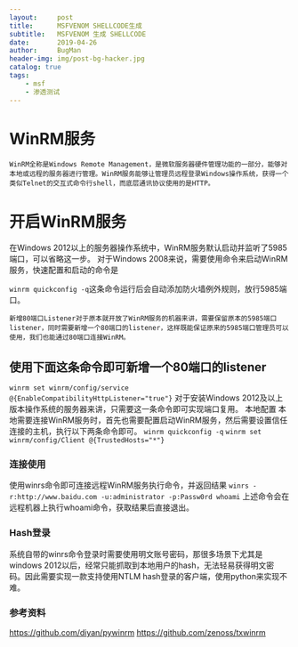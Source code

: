 ```yaml
---
layout:     post
title:      MSFVENOM SHELLCODE生成
subtitle:   MSFVENOM 生成 SHELLCODE
date:       2019-04-26
author:     BugMan
header-img: img/post-bg-hacker.jpg
catalog: true
tags:
    - msf
    - 渗透测试
---
```

# WinRM服务
    WinRM全称是Windows Remote Management，是微软服务器硬件管理功能的一部分，能够对本地或远程的服务器进行管理。WinRM服务能够让管理员远程登录Windows操作系统，获得一个类似Telnet的交互式命令行shell，而底层通讯协议使用的是HTTP。
# 开启WinRM服务
在Windows 2012以上的服务器操作系统中，WinRM服务默认启动并监听了5985端口，可以省略这一步。
对于Windows 2008来说，需要使用命令来启动WinRM服务，快速配置和启动的命令是

`winrm quickconfig -q`这条命令运行后会自动添加防火墙例外规则，放行5985端口。

    新增80端口Listener对于原本就开放了WinRM服务的机器来讲，需要保留原本的5985端口listener，同时需要新增一个80端口的listener，这样既能保证原来的5985端口管理员可以使用，我们也能通过80端口连接WinRM。
## 使用下面这条命令即可新增一个80端口的listener
`winrm set winrm/config/service @{EnableCompatibilityHttpListener="true"}`
对于安装Windows 2012及以上版本操作系统的服务器来讲，只需要这一条命令即可实现端口复用。
本地配置
本地需要连接WinRM服务时，首先也需要配置启动WinRM服务，然后需要设置信任连接的主机，执行以下两条命令即可。
`winrm quickconfig -q`
`winrm set winrm/config/Client @{TrustedHosts="*"}`
### 连接使用
使用winrs命令即可连接远程WinRM服务执行命令，并返回结果
`winrs -r:http://www.baidu.com -u:administrator -p:Passw0rd whoami`
上述命令会在远程机器上执行whoami命令，获取结果后直接退出。
### Hash登录
  系统自带的winrs命令登录时需要使用明文账号密码，那很多场景下尤其是windows 2012以后，经常只能抓取到本地用户的hash，无法轻易获得明文密码。因此需要实现一款支持使用NTLM hash登录的客户端，使用python来实现不难。
### 参考资料
https://github.com/diyan/pywinrm
https://github.com/zenoss/txwinrm
